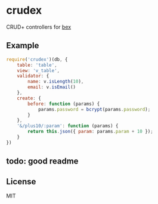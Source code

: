 # crudex

CRUD+ controllers for [bex](https://www.npmjs.com/package/bex)

## Example

```js
require('crudex')(db, {
	table: 'table',
	view: 'v_table',
	validator: {
		name: v.isLength(10),
		email: v.isEmail()
	},
	create: {
		before: function (params) {
			params.password = bcrypt(params.password);
		}
	},
	'&/plus10/:param': function (params) {
		return this.json({ param: params.param + 10 });
	}
})
```

## todo: good readme

## License

MIT

